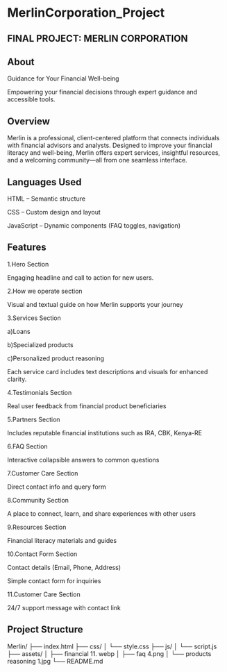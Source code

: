 # MerlinCorporation_Project
## FINAL PROJECT: MERLIN CORPORATION

## About

Guidance for Your Financial Well-being

Empowering your financial decisions through expert guidance and accessible tools.

## Overview

Merlin is a professional, client-centered platform that connects individuals with financial advisors and analysts. Designed to improve your financial literacy and well-being, Merlin offers expert services, insightful resources, and a welcoming community—all from one seamless interface.

## Languages Used

HTML – Semantic structure

CSS – Custom design and layout

JavaScript – Dynamic components (FAQ toggles, navigation)

## Features

1.Hero Section

Engaging headline and call to action for new users.

2.How we operate section

Visual and textual guide on how Merlin supports your journey

3.Services Section

a)Loans

b)Specialized products

c)Personalized product reasoning

Each service card includes text descriptions and visuals for enhanced clarity.

4.Testimonials Section

Real user feedback from financial product beneficiaries

5.Partners Section

Includes reputable financial institutions such as IRA, CBK, Kenya-RE

6.FAQ Section

Interactive collapsible answers to common questions

7.Customer Care Section

Direct contact info and query form

8.Community Section

A place to connect, learn, and share experiences with other users

9.Resources Section

Financial literacy materials and guides

10.Contact Form Section

Contact details (Email, Phone, Address)

Simple contact form for inquiries

11.Customer Care Section

24/7 support message with contact link


##    Project Structure 

Merlin/ 
├── index.html 
├── css/ 
│   └── style.css 
├── js/ 
│   └── script.js 
├── assets/ 
│   ├── financial 11. webp 
│   ├── faq 4.png 
│   └── products reasoning 1.jpg 
└── README.md 

 
